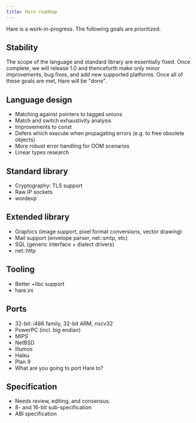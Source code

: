 ```yaml
---
title: Hare roadmap
---
```


Hare is a work-in-progress. The following goals are prioritized.

## Stability

The scope of the language and standard library are essentially fixed. Once
complete, we will release 1.0 and thenceforth make only minor improvements, bug
fixes, and add new supported platforms. Once all of these goals are met, Hare
will be "done".

## Language design

- Matching against pointers to tagged unions
- Match and switch exhaustivity analysis
- Improvements to const
- Defers which execute when propagating errors (e.g. to free obsolete objects)
- More robust error handling for OOM scenarios
- Linear types research

## Standard library

- Cryptography: TLS support
- Raw IP sockets
- wordexp

## Extended library

- Graphics (image support, pixel format conversions, vector drawing)
- Mail support (envelope parser, net::smtp, etc)
- SQL (generic interface + dialect drivers)
- net::http

## Tooling

- Better +libc support
- hare.ini

## Ports

- 32-bit: i486 family, 32-bit ARM, riscv32
- PowerPC (incl. big endian)
- MIPS
- NetBSD
- Illumos
- Haiku
- Plan 9
- What are you going to port Hare to?

## Specification

- Needs review, editing, and consensus.
- 8- and 16-bit sub-specification
- ABI specification
